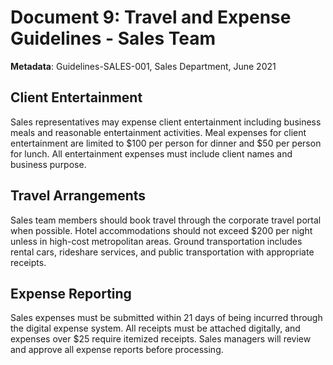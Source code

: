 # Document 9: Travel and Expense Guidelines - Sales Team

**Metadata**: Guidelines-SALES-001, Sales Department, June 2021

## Client Entertainment

Sales representatives may expense client entertainment including business meals and reasonable entertainment activities. Meal expenses for client entertainment are limited to $100 per person for dinner and $50 per person for lunch. All entertainment expenses must include client names and business purpose.

## Travel Arrangements

Sales team members should book travel through the corporate travel portal when possible. Hotel accommodations should not exceed $200 per night unless in high-cost metropolitan areas. Ground transportation includes rental cars, rideshare services, and public transportation with appropriate receipts.

## Expense Reporting

Sales expenses must be submitted within 21 days of being incurred through the digital expense system. All receipts must be attached digitally, and expenses over $25 require itemized receipts. Sales managers will review and approve all expense reports before processing.